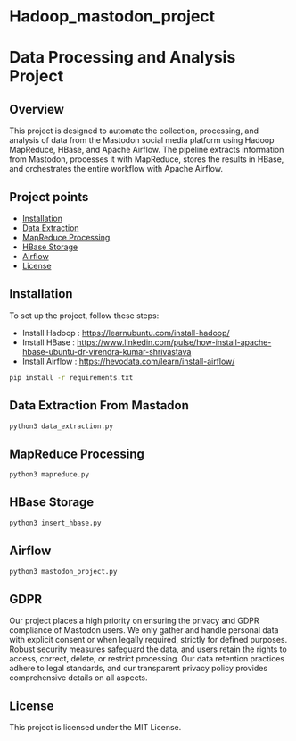 # Hadoop_mastodon_project

# Data Processing and Analysis Project

## Overview

This project is designed to automate the collection, processing, and analysis of data from the Mastodon social media platform using Hadoop MapReduce, HBase, and Apache Airflow. The pipeline extracts information from Mastodon, processes it with MapReduce, stores the results in HBase, and orchestrates the entire workflow with Apache Airflow.

## Project points

- [Installation](#installation)
- [Data Extraction](#data-extraction)
- [MapReduce Processing](#mapreduce-processing)
- [HBase Storage](#hbase-storage)
- [Airflow](#Airflow)
- [License](#license)

## Installation

To set up the project, follow these steps:

- Install Hadoop : https://learnubuntu.com/install-hadoop/
- Install HBase : https://www.linkedin.com/pulse/how-install-apache-hbase-ubuntu-dr-virendra-kumar-shrivastava
- Install Airflow : https://hevodata.com/learn/install-airflow/
  
```bash
pip install -r requirements.txt
```

## Data Extraction From Mastadon 

```bash
python3 data_extraction.py
```

## MapReduce Processing

```bash
python3 mapreduce.py
```

## HBase Storage

```bash
python3 insert_hbase.py
```
## Airflow

```bash
python3 mastodon_project.py
```
## GDPR
Our project places a high priority on ensuring the privacy and GDPR compliance of Mastodon users. We only gather and handle personal data with explicit consent or when legally required, strictly for defined purposes. Robust security measures safeguard the data, and users retain the rights to access, correct, delete, or restrict processing. Our data retention practices adhere to legal standards, and our transparent privacy policy provides comprehensive details on all aspects.

## License
This project is licensed under the MIT License.




